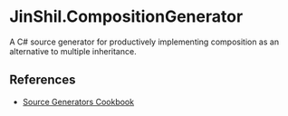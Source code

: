 # JinShil.CompositionGenerator
A C# source generator for productively implementing composition as an alternative to multiple inheritance.

## References
* [Source Generators Cookbook](https://github.com/dotnet/roslyn/blob/main/docs/features/source-generators.cookbook.md)